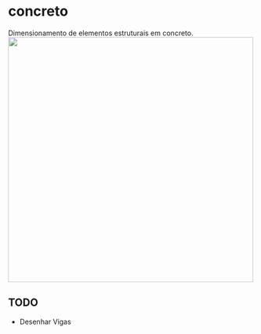 concreto
========
Dimensionamento de elementos estruturais em concreto.
<img src="http://www.writeyournote.com/pics/9bbe3751210bd6593f6a1eb30241cd77.png" width="500px">

TODO
----
* Desenhar Vigas
